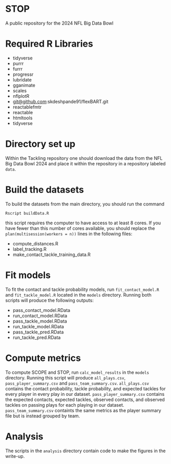 # STOP 
A public repository for the 2024 NFL Big Data Bowl

# Required R Libraries
- tidyverse
- purrr
- furrr
- progressr
- lubridate
- gganimate
- scales
- nflplotR
- git@github.com:skdeshpande91/flexBART.git
- reactablefmtr
- reactable
- htmltools
- tidyverse

# Directory set up
Within the Tackling repository one should download the data from the NFL Big Data Bowl 2024 and place it within the repository in a repository labeled `data`.

# Build the datasets
To build the datasets from the main directory, you should run the command 
```
Rscript buildData.R 
``` 
this script requires the computer to have access to at least 8 cores. If you have fewer than this number of cores available, you should replace the `plan(multisession(workers = n))` lines in the following files:
- compute_distances.R
- label_tracking.R
- make_contact_tackle_training_data.R 

# Fit models
To fit the contact and tackle probability models, run `fit_contact_model.R` and `fit_tackle_model.R` located in the `models` directory.
Running both scripts will produce the following outputs:
- pass_contact_model.RData
- run_contact_model.RData
- pass_tackle_model.RData
- run_tackle_model.RData
- pass_tackle_pred.RData
- run_tackle_pred.RData
 
# Compute metrics
To compute SCOPE and STOP, run `calc_model_results` in the `models` directory.
Running this script will produce `all_plays.csv`, `pass_player_summary.csv` and `pass_team_summary.csv`.
`all_plays.csv` contains the contact probability, tackle probability, and expected tackles for every player in every play in our dataset.
`pass_player_summary.csv` contains the expected contacts, expected tackles, observed contacts, and observed tackles on passing plays for each playing in our dataset.
`pass_team_summary.csv` containts the same metrics as the player summary file but is instead grouped by team.

# Analysis
The scripts in the `analysis` directory contain code to make the figures in the write-up.
